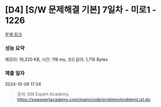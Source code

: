 # [D4] [S/W 문제해결 기본] 7일차 - 미로1 - 1226 

[문제 링크](https://swexpertacademy.com/main/code/problem/problemDetail.do?contestProbId=AV14vXUqAGMCFAYD) 

### 성능 요약

메모리: 19,220 KB, 시간: 118 ms, 코드길이: 1,716 Bytes

### 제출 일자

2024-10-09 17:34



> 출처: SW Expert Academy, https://swexpertacademy.com/main/code/problem/problemList.do